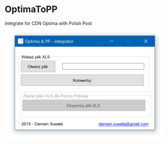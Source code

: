 # OptimaToPP
Integrate for CDN Optima with Polish Post
![Alt text](/OptimaToPP/screens/optima_01.jpg?raw=true "Optional Title")

